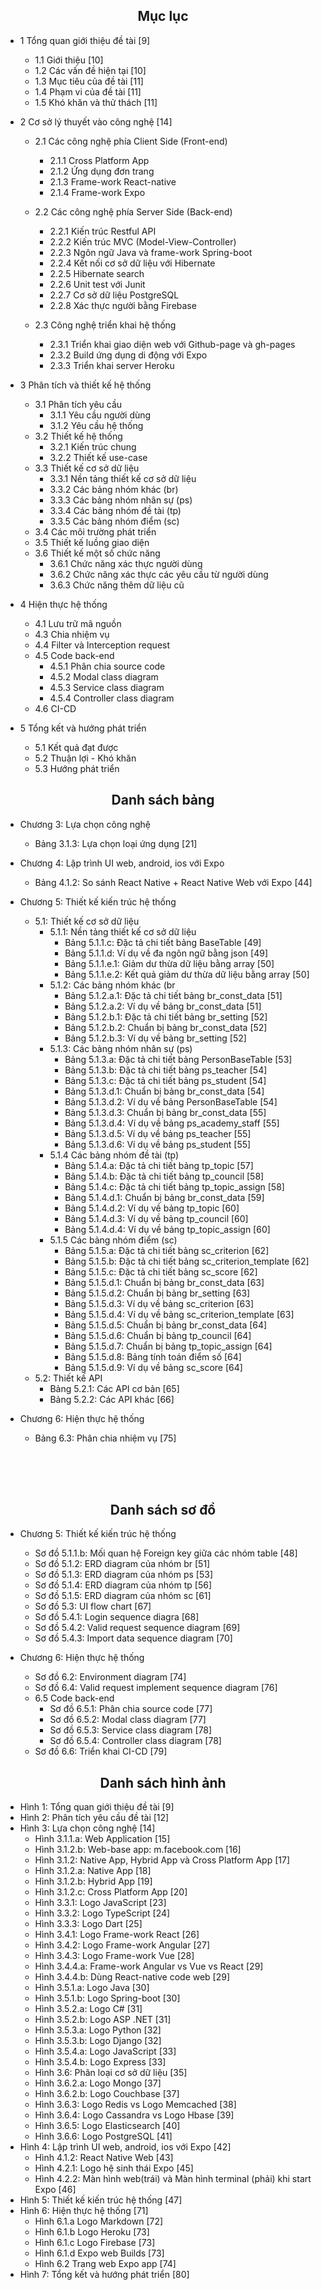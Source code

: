 <center> <h2>Mục lục</h2> </center>

- 1 Tổng quan giới thiệu đề tài [9]

  - 1.1 Giới thiệu [10]
  - 1.2 Các vấn đề hiện tại [10]
  - 1.3 Mục tiêu của đề tài [11]
  - 1.4 Phạm vi của đề tài [11]
  - 1.5 Khó khăn và thử thách [11]

- 2 Cơ sở lý thuyết vào công nghệ [14]

  - 2.1 Các công nghệ phía Client Side (Front-end)

    - 2.1.1 Cross Platform App
    - 2.1.2 Ứng dụng đơn trang
    - 2.1.3 Frame-work React-native
    - 2.1.4 Frame-work Expo

  - 2.2 Các công nghệ phía Server Side (Back-end)

    - 2.2.1 Kiến trúc Restful API
    - 2.2.2 Kiến trúc MVC (Model-View-Controller)
    - 2.2.3 Ngôn ngữ Java và frame-work Spring-boot
    - 2.2.4 Kết nối cơ sở dữ liệu với Hibernate
    - 2.2.5 Hibernate search
    - 2.2.6 Unit test với Junit
    - 2.2.7 Cơ sở dữ liệu PostgreSQL
    - 2.2.8 Xác thực người bằng Firebase

  - 2.3 Công nghệ triển khai hệ thống

    - 2.3.1 Triển khai giao diện web với Github-page và gh-pages
    - 2.3.2 Build ứng dụng di động với Expo
    - 2.3.3 Triển khai server Heroku

- 3 Phân tích và thiết kế hệ thống

  - 3.1 Phân tích yêu cầu
    - 3.1.1 Yêu cầu người dùng
    - 3.1.2 Yêu cầu hệ thống
  - 3.2 Thiết kế hệ thống
    - 3.2.1 Kiến trúc chung
    - 3.2.2 Thiết kế use-case
  - 3.3 Thiết kế cơ sở dữ liệu
    - 3.3.1 Nền tảng thiết kế cơ sở dữ liệu
    - 3.3.2 Các bảng nhóm khác (br)
    - 3.3.3 Các bảng nhóm nhân sự (ps)
    - 3.3.4 Các bảng nhóm đề tài (tp)
    - 3.3.5 Các bảng nhóm điểm (sc)
  - 3.4 Các môi trường phát triển
  - 3.5 Thiết kế luồng giao diện
  - 3.6 Thiết kế một số chức năng
    - 3.6.1 Chức năng xác thực người dùng
    - 3.6.2 Chức năng xác thực các yêu cầu từ người dùng
    - 3.6.3 Chức năng thêm dữ liệu cũ

- 4 Hiện thực hệ thống

  - 4.1 Lưu trữ mã nguồn
  - 4.3 Chia nhiệm vụ
  - 4.4 Filter và Interception request
  - 4.5 Code back-end
    - 4.5.1 Phân chia source code
    - 4.5.2 Modal class diagram
    - 4.5.3 Service class diagram
    - 4.5.4 Controller class diagram
  - 4.6 CI-CD

- 5 Tổng kết và hướng phát triển
  - 5.1 Kết quả đạt được
  - 5.2 Thuận lợi - Khó khăn
  - 5.3 Hướng phát triển

<div style="page-break-after: always;"></div>

<center> <h2>Danh sách bảng</h2> </center>

- Chương 3: Lựa chọn công nghệ

  - Bảng 3.1.3: Lựa chọn loại ứng dụng [21]

- Chương 4: Lập trình UI web, android, ios với Expo

  - Bảng 4.1.2: So sánh React Native + React Native Web với Expo [44]

- Chương 5: Thiết kế kiến trúc hệ thống

  - 5.1: Thiết kế cơ sở dữ liệu
    - 5.1.1: Nền tảng thiết kế cơ sở dữ liệu
      - Bảng 5.1.1.c: Đặc tả chi tiết bảng BaseTable [49]
      - Bảng 5.1.1.d: Ví dụ về đa ngôn ngữ bằng json [49]
      - Bảng 5.1.1.e.1: Giảm dư thừa dữ liệu bằng array [50]
      - Bảng 5.1.1.e.2: Kết quả giảm dư thừa dữ liệu bằng array [50]
    - 5.1.2: Các bảng nhóm khác (br
      - Bảng 5.1.2.a.1: Đặc tả chi tiết bảng br_const_data [51]
      - Bảng 5.1.2.a.2: Ví dụ về bảng br_const_data [51]
      - Bảng 5.1.2.b.1: Đặc tả chi tiết bảng br_setting [52]
      - Bảng 5.1.2.b.2: Chuẩn bị bảng br_const_data [52]
      - Bảng 5.1.2.b.3: Ví dụ về bảng br_setting [52]
    - 5.1.3: Các bảng nhóm nhân sự (ps)
      - Bảng 5.1.3.a: Đặc tả chi tiết bảng PersonBaseTable [53]
      - Bảng 5.1.3.b: Đặc tả chi tiết bảng ps_teacher [54]
      - Bảng 5.1.3.c: Đặc tả chi tiết bảng ps_student [54]
      - Bảng 5.1.3.d.1: Chuẩn bị bảng br_const_data [54]
      - Bảng 5.1.3.d.2: Ví dụ về bảng PersonBaseTable [54]
      - Bảng 5.1.3.d.3: Chuẩn bị bảng br_const_data [55]
      - Bảng 5.1.3.d.4: Ví dụ về bảng ps_academy_staff [55]
      - Bảng 5.1.3.d.5: Ví dụ về bảng ps_teacher [55]
      - Bảng 5.1.3.d.6: Ví dụ về bảng ps_student [55]
    - 5.1.4 Các bảng nhóm đề tài (tp)
      - Bảng 5.1.4.a: Đặc tả chi tiết bảng tp_topic [57]
      - Bảng 5.1.4.b: Đặc tả chi tiết bảng tp_council [58]
      - Bảng 5.1.4.c: Đặc tả chi tiết bảng tp_topic_assign [58]
      - Bảng 5.1.4.d.1: Chuẩn bị bảng br_const_data [59]
      - Bảng 5.1.4.d.2: Ví dụ về bảng tp_topic [60]
      - Bảng 5.1.4.d.3: Ví dụ về bảng tp_council [60]
      - Bảng 5.1.4.d.4: Ví dụ về bảng tp_topic_assign [60]
    - 5.1.5 Các bảng nhóm điểm (sc)
      - Bảng 5.1.5.a: Đặc tả chi tiết bảng sc_criterion [62]
      - Bảng 5.1.5.b: Đặc tả chi tiết bảng sc_criterion_template [62]
      - Bảng 5.1.5.c: Đặc tả chi tiết bảng sc_score [62]
      - Bảng 5.1.5.d.1: Chuẩn bị bảng br_const_data [63]
      - Bảng 5.1.5.d.2: Chuẩn bị bảng br_setting [63]
      - Bảng 5.1.5.d.3: Ví dụ về bảng sc_criterion [63]
      - Bảng 5.1.5.d.4: Ví dụ về bảng sc_criterion_template [63]
      - Bảng 5.1.5.d.5: Chuẩn bị bảng br_const_data [64]
      - Bảng 5.1.5.d.6: Chuẩn bị bảng tp_council [64]
      - Bảng 5.1.5.d.7: Chuẩn bị bảng tp_topic_assign [64]
      - Bảng 5.1.5.d.8: Bảng tính toán điểm số [64]
      - Bảng 5.1.5.d.9: Ví dụ về bảng sc_score [64]
  - 5.2: Thiết kế API
    - Bảng 5.2.1: Các API cơ bản [65]
    - Bảng 5.2.2: Các API khác [66]

- Chương 6: Hiện thực hệ thống

  - Bảng 6.3: Phân chia nhiệm vụ [75]

</br>
</br>
</br>

  <center><h2>Danh sách sơ đồ</h2></center>

- Chương 5: Thiết kế kiến trúc hệ thống

  - Sơ đồ 5.1.1.b: Mối quan hệ Foreign key giữa các nhóm table [48]
  - Sơ đồ 5.1.2: ERD diagram của nhóm br [51]
  - Sơ đồ 5.1.3: ERD diagram của nhóm ps [53]
  - Sơ đồ 5.1.4: ERD diagram của nhóm tp [56]
  - Sơ đồ 5.1.5: ERD diagram của nhóm sc [61]
  - Sơ đồ 5.3: UI flow chart [67]
  - Sơ đồ 5.4.1: Login sequence diagra [68]
  - Sơ đồ 5.4.2: Valid request sequence diagram [69]
  - Sơ đồ 5.4.3: Import data sequence diagram [70]

- Chương 6: Hiện thực hệ thống
  - Sơ đồ 6.2: Environment diagram [74]
  - Sơ đồ 6.4: Valid request implement sequence diagram [76]
  - 6.5 Code back-end
    - Sơ đồ 6.5.1: Phân chia source code [77]
    - Sơ đồ 6.5.2: Modal class diagram [77]
    - Sơ đồ 6.5.3: Service class diagram [78]
    - Sơ đồ 6.5.4: Controller class diagram [78]
  - Sơ đồ 6.6: Triển khai CI-CD [79]

<div style="page-break-after: always;"></div>

<center> <h2>Danh sách hình ảnh</h2> </center>

- Hình 1: Tổng quan giới thiệu đề tài [9]
- Hình 2: Phân tích yêu cầu đề tài [12]
- Hình 3: Lựa chọn công nghệ [14]
  - Hình 3.1.1.a: Web Application [15]
  - Hình 3.1.2.b: Web-base app: m.facebook.com [16]
  - Hình 3.1.2: Native App, Hybrid App và Cross Platform App [17]
  - Hình 3.1.2.a: Native App [18]
  - Hình 3.1.2.b: Hybrid App [19]
  - Hình 3.1.2.c: Cross Platform App [20]
  - Hình 3.3.1: Logo JavaScript [23]
  - Hình 3.3.2: Logo TypeScript [24]
  - Hình 3.3.3: Logo Dart [25]
  - Hình 3.4.1: Logo Frame-work React [26]
  - Hình 3.4.2: Logo Frame-work Angular [27]
  - Hình 3.4.3: Logo Frame-work Vue [28]
  - Hình 3.4.4.a: Frame-work Angular vs Vue vs React [29]
  - Hình 3.4.4.b: Dùng React-native code web [29]
  - Hình 3.5.1.a: Logo Java [30]
  - Hình 3.5.1.b: Logo Spring-boot [30]
  - Hình 3.5.2.a: Logo C# [31]
  - Hình 3.5.2.b: Logo ASP .NET [31]
  - Hình 3.5.3.a: Logo Python [32]
  - Hình 3.5.3.b: Logo Django [32]
  - Hình 3.5.4.a: Logo JavaScript [33]
  - Hình 3.5.4.b: Logo Express [33]
  - Hình 3.6: Phân loại cơ sở dữ liệu [35]
  - Hình 3.6.2.a: Logo Mongo [37]
  - Hình 3.6.2.b: Logo Couchbase [37]
  - Hình 3.6.3: Logo Redis vs Logo Memcached [38]
  - Hình 3.6.4: Logo Cassandra vs Logo Hbase [39]
  - Hình 3.6.5: Logo Elasticsearch [40]
  - Hình 3.6.6: Logo PostgreSQL [41]
- Hình 4: Lập trình UI web, android, ios với Expo [42]
  - Hình 4.1.2: React Native Web [43]
  - Hình 4.2.1: Logo hệ sinh thái Expo [45]
  - Hình 4.2.2: Màn hình web(trái) và Màn hình terminal (phải) khi start Expo [46]
- Hình 5: Thiết kế kiến trúc hệ thống [47]
- Hình 6: Hiện thực hệ thống [71]
  - Hình 6.1.a Logo Markdown [72]
  - Hình 6.1.b Logo Heroku [73]
  - Hình 6.1.c Logo Firebase [73]
  - Hình 6.1.d Expo web Builds [73]
  - Hình 6.2 Trang web Expo app [74]
- Hình 7: Tổng kết và hướng phát triển [80]

<div style="page-break-after: always;"></div>
